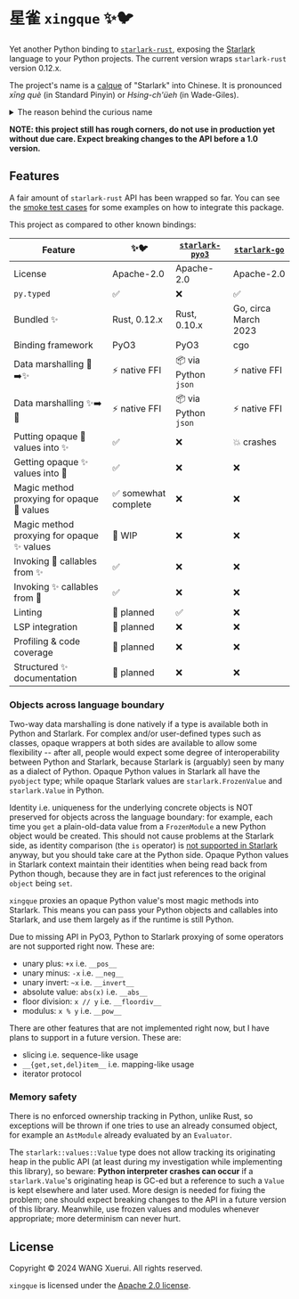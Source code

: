 # 星雀 `xingque` :sparkles::bird:

Yet another Python binding to [`starlark-rust`][starlark-rust], exposing the
[Starlark] language to your Python projects. The current version wraps
`starlark-rust` version 0.12.x.

The project's name is a [calque] of "Starlark" into Chinese. It is
pronounced *xīng què* (in Standard Pinyin) or *Hsing-ch'üeh* (in Wade-Giles).

<details>
<summary>The reason behind the curious name</summary>

I had to come up with another name for the project after discovering
[an identically named project][starlark-pyo3] after I first renamed the
project `starlark-pyo3` from `python-starlark-rs`, and that the probably
next-best alternative `pystarlark` was also taken long ago. Fortunately
though, the Chinese name is shorter to type, even shorter than "starlark"
itself...

</details>

[calque]: https://en.wikipedia.org/wiki/Calque
[starlark-go]: https://github.com/caketop/python-starlark-go
[starlark-pyo3]: https://github.com/inducer/starlark-pyo3
[starlark-rust]: https://github.com/facebook/starlark-rust
[Starlark]: https://github.com/bazelbuild/starlark

**NOTE: this project still has rough corners, do not use in production yet without due care. Expect breaking changes to the API before a 1.0 version.**

## Features

A fair amount of `starlark-rust` API has been wrapped so far. You can see the
[smoke test cases](./tests/test_smoke.py) for some examples on how to integrate
this package.

This project as compared to other known bindings:

|Feature|:sparkles::bird:|[`starlark-pyo3`][starlark-pyo3]|[`starlark-go`][starlark-go]|
|---|---|---|---|
|License|Apache-2.0|Apache-2.0|Apache-2.0|
|`py.typed`|:white_check_mark:|:x:|:white_check_mark:|
|Bundled :sparkles:|Rust, 0.12.x|Rust, 0.10.x|Go, circa March 2023|
|Binding framework|PyO3|PyO3|cgo|
|Data marshalling :snake::arrow_right::sparkles:|:zap: native FFI|:package: via Python `json`|:zap: native FFI|
|Data marshalling :sparkles::arrow_right::snake:|:zap: native FFI|:package: via Python `json`|:zap: native FFI|
|Putting opaque :snake: values into :sparkles:|:white_check_mark:|:x:|:boom: crashes|
|Getting opaque :sparkles: values into :snake:|:white_check_mark:|:x:|:x:|
|Magic method proxying for opaque :snake: values|:white_check_mark: somewhat complete|:x:|:x:|
|Magic method proxying for opaque :sparkles: values|:wrench: WIP|:x:|:x:|
|Invoking :snake: callables from :sparkles:|:white_check_mark:|:x:|:x:|
|Invoking :sparkles: callables from :snake:|:white_check_mark:|:x:|:x:|
|Linting|:calendar: planned|:white_check_mark:|:x:|
|LSP integration|:calendar: planned|:x:|:x:|
|Profiling & code coverage|:calendar: planned|:x:|:x:|
|Structured :sparkles: documentation|:calendar: planned|:x:|:x:|

### Objects across language boundary

Two-way data marshalling is done natively if a type is available both in Python
and Starlark. For complex and/or user-defined types such as classes, opaque
wrappers at both sides are available to allow some flexibility -- after all,
people would expect some degree of interoperability between Python and Starlark,
because Starlark is (arguably) seen by many as a dialect of Python.
Opaque Python values in Starlark all have the `pyobject` type; while opaque
Starlark values are `starlark.FrozenValue` and `starlark.Value` in Python.

Identity i.e. uniqueness for the underlying concrete objects is NOT preserved
for objects across the language boundary: for example, each time you `get` a
plain-old-data value from a `FrozenModule` a new Python object would be created.
This should not cause problems at the Starlark side, as identity comparison (the
`is` operator) is [not supported in Starlark][no-is-in-starlark] anyway, but you
should take care at the Python side. Opaque Python values in Starlark context
maintain their identities when being read back from Python though, because they
are in fact just references to the original `object` being `set`.

[no-is-in-starlark]: https://github.com/bazelbuild/starlark/blob/c8d88c388698b0ee49bc74737f56236af64da1b5/design.md#no-is-operator

`xingque` proxies an opaque Python value's most magic methods into Starlark.
This means you can pass your Python objects and callables into Starlark, and use
them largely as if the runtime is still Python.

Due to missing API in PyO3, Python to Starlark proxying of some operators are
not supported right now. These are:

* unary plus: `+x` i.e. `__pos__`
* unary minus: `-x` i.e. `__neg__`
* unary invert: `~x` i.e. `__invert__`
* absolute value: `abs(x)` i.e. `__abs__`
* floor division: `x // y` i.e. `__floordiv__`
* modulus: `x % y` i.e. `__pow__`

There are other features that are not implemented right now, but I have plans
to support in a future version. These are:

* slicing i.e. sequence-like usage
* `__{get,set,del}item__` i.e. mapping-like usage
* iterator protocol

### Memory safety

There is no enforced ownership tracking in Python, unlike Rust, so exceptions
will be thrown if one tries to use an already consumed object, for example an
`AstModule` already evaluated by an `Evaluator`.

The `starlark::values::Value` type does not allow tracking its originating heap
in the public API (at least during my investigation while implementing this
library), so beware: **Python interpreter crashes can occur** if a
`starlark.Value`'s originating heap is GC-ed but a reference to such a `Value`
is kept elsewhere and later used. More design is needed for fixing the problem;
one should expect breaking changes to the API in a future version of this library.
Meanwhile, use frozen values and modules whenever appropriate; more determinism
can never hurt.

## License

Copyright &copy; 2024 WANG Xuerui. All rights reserved.

`xingque` is licensed under the [Apache 2.0 license](./LICENSE.Apache-2.0).
